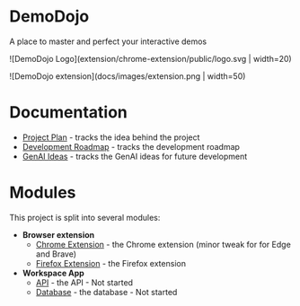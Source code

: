 # DemoDojo
A place to master and perfect your interactive demos

![DemoDojo Logo](extension/chrome-extension/public/logo.svg | width=20)

![DemoDojo extension](docs/images/extension.png | width=50)

# Documentation

- [Project Plan](docs/PROJECT_PLAN.md) - tracks the idea behind the project
- [Development Roadmap](docs/ROADMAP.md) - tracks the development roadmap
- [GenAI Ideas](docs/GENAI_IDEAS.md) - tracks the GenAI ideas for future development

# Modules
This project is split into several modules:

- **Browser extension**
    - [Chrome Extension](extension/README.md) - the Chrome extension (minor tweak for for Edge and Brave)
    - [Firefox Extension](extension/README.md) - the Firefox extension
- **Workspace App**
    - [API](workspace/api/README.md) - the API - Not started
    - [Database](workspace/database/README.md) - the database - Not started